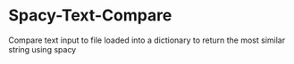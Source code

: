 # Spacy-Text-Compare
 Compare text input to file loaded into a dictionary to return the most similar string using spacy
